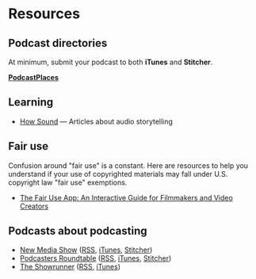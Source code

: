 Resources
=======

## Podcast directories

At minimum, submit your podcast to both **iTunes** and **Stitcher**.

[**PodcastPlaces**](http://podcastplaces.com/) 

## Learning

* [How Sound](http://transom.org/topics/howsound/) — Articles about audio storytelling

## Fair use

Confusion around "fair use" is a constant. Here are resources to help you understand if your use of copyrighted materials may fall under U.S. copyright law "fair use" exemptions.

* [The Fair Use App: An Interactive Guide for Filmmakers and Video Creators](http://www.newmediarights.org/fairuse/)

## Podcasts about podcasting

* [New Media Show](http://newmediashow.com/) ([RSS](http://newmediashow.com/feed/podcast/), [iTunes](https://itunes.apple.com/WebObjects/MZStore.woa/wa/viewPodcast?id=392545647&mt=2&ls=1), [Stitcher](http://www.stitcher.com/podcast/the-new-media-show))
* [Podcasters Roundtable](http://podcastersroundtable.com/) ([RSS](http://podcastersroundtable.com/feed/podcast/), [iTunes](https://itunes.apple.com/us/podcast/podcasters-roundtable-podcasters/id548946224), [Stitcher](http://www.stitcher.com/s?fid=32335&refid=stpr))
* [The Showrunner](http://rainmaker.fm/series/showrunner/) ([RSS](http://rainmaker.fm/series/showrunner/feed/), [iTunes](https://itunes.apple.com/us/podcast/id980796147))
